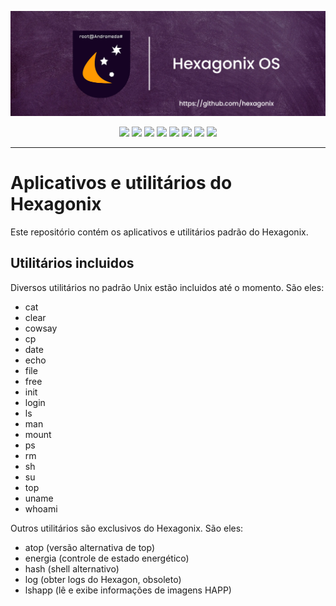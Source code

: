 <p align="center">
<img src="https://github.com/hexagonix/Doc/blob/main/Img/banner.png">
</p>

<div align="center">

![](https://img.shields.io/github/license/hexagonix/Unix-Apps.svg)
![](https://img.shields.io/github/stars/hexagonix/Unix-Apps.svg)
![](https://img.shields.io/github/issues/hexagonix/Unix-Apps.svg)
![](https://img.shields.io/github/issues-closed/hexagonix/Unix-Apps.svg)
![](https://img.shields.io/github/issues-pr/hexagonix/Unix-Apps.svg)
![](https://img.shields.io/github/issues-pr-closed/hexagonix/Unix-Apps.svg)
![](https://img.shields.io/github/downloads/hexagonix/Unix-Apps/total.svg)
![](https://img.shields.io/github/release/hexagonix/Unix-Apps.svg)

</div>

<hr>

# Aplicativos e utilitários do Hexagonix

Este repositório contém os aplicativos e utilitários padrão do Hexagonix.

## Utilitários incluidos

Diversos utilitários no padrão Unix estão incluidos até o momento. São eles:

* cat
* clear
* cowsay
* cp
* date
* echo
* file
* free
* init 
* login
* ls
* man
* mount
* ps
* rm
* sh
* su
* top
* uname
* whoami

Outros utilitários são exclusivos do Hexagonix. São eles:

* atop (versão alternativa de top)
* energia (controle de estado energético)
* hash (shell alternativo)
* log (obter logs do Hexagon, obsoleto)
* lshapp (lê e exibe informações de imagens HAPP)

<!--

Versão deste arquivo: 1.0

-->
